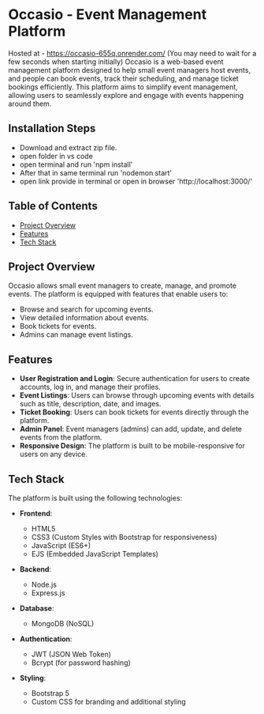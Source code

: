 # Occasio - Event Management Platform
Hosted at - https://occasio-655q.onrender.com/ (You may need to wait for a few seconds when starting initially)
Occasio is a web-based event management platform designed to help small event managers host events, and people can book events, track their scheduling, and manage ticket bookings efficiently. This platform aims to simplify event management, allowing users to seamlessly explore and engage with events happening around them.

## Installation Steps
-  Download and extract zip file.
-  open folder in vs code
-  open terminal and run 'npm install'
-  After that in same terminal run 'nodemon start'
-  open link provide in terminal or open in browser 'http://localhost:3000/'

## Table of Contents

- [Project Overview](#project-overview)
- [Features](#features)
- [Tech Stack](#tech-stack)

## Project Overview

Occasio allows small event managers to create, manage, and promote events. The platform is equipped with features that enable users to:

- Browse and search for upcoming events.
- View detailed information about events.
- Book tickets for events.
- Admins can manage event listings.

## Features

- **User Registration and Login**: Secure authentication for users to create accounts, log in, and manage their profiles.
- **Event Listings**: Users can browse through upcoming events with details such as title, description, date, and images.
- **Ticket Booking**: Users can book tickets for events directly through the platform.
- **Admin Panel**: Event managers (admins) can add, update, and delete events from the platform.
- **Responsive Design**: The platform is built to be mobile-responsive for users on any device.
  
## Tech Stack

The platform is built using the following technologies:

- **Frontend**:
  - HTML5
  - CSS3 (Custom Styles with Bootstrap for responsiveness)
  - JavaScript (ES6+)
  - EJS (Embedded JavaScript Templates)
  
- **Backend**:
  - Node.js
  - Express.js
  
- **Database**:
  - MongoDB (NoSQL)

- **Authentication**:
  - JWT (JSON Web Token)
  - Bcrypt (for password hashing)

- **Styling**:
  - Bootstrap 5
  - Custom CSS for branding and additional styling
